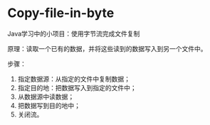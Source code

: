 # Copy-file-in-byte
Java学习中的小项目：使用字节流完成文件复制

原理：读取一个已有的数据，并将这些读到的数据写入到另一个文件中。

步骤：

1. 指定数据源：从指定的文件中复制数据；
2. 指定目的地：把数据写入到指定的文件中；
3. 从数据源中读数据；
4. 把数据写到目的地中；
5. 关闭流。